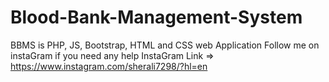 # Blood-Bank-Management-System
BBMS is PHP, JS, Bootstrap, HTML and CSS web Application
Follow me on instaGram if you need any help 
InstaGram Link => https://www.instagram.com/sherali7298/?hl=en
